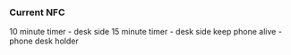 ### Current NFC
10 minute timer - desk side
15 minute timer - desk side
keep phone alive - phone desk holder
